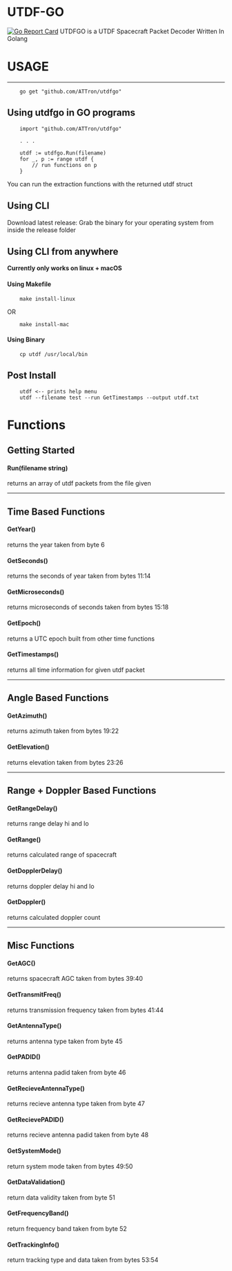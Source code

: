 # UTDF-GO
[![Go Report Card](https://goreportcard.com/badge/github.com/attron/utdfgo)](https://goreportcard.com/report/github.com/attron/utdfgo)
UTDFGO is a UTDF Spacecraft Packet Decoder Written In Golang

# USAGE
------------------------------------------------------------------
```
    go get "github.com/ATTron/utdfgo"
```
## Using utdfgo in GO programs
```
    import "github.com/ATTron/utdfgo"

    . . .

    utdf := utdfgo.Run(filename)
    for _, p := range utdf {
        // run functions on p
    }
```
You can run the extraction functions with the returned utdf struct
## Using CLI
Download latest release:
Grab the binary for your operating system from inside 
the release folder
## Using CLI from anywhere
**Currently only works on linux + macOS**
#### Using Makefile
```
    make install-linux
```
OR
```
    make install-mac
```
#### Using Binary
```
    cp utdf /usr/local/bin
```
## Post Install
```
    utdf <-- prints help menu
    utdf --filename test --run GetTimestamps --output utdf.txt
```

# Functions

## Getting Started
#### Run(filename string)
returns an array of utdf packets from the file given

------------------------------------------------------------------
## Time Based Functions
#### GetYear()
returns the year
taken from byte 6
#### GetSeconds()
returns the seconds of year
taken from bytes 11:14
#### GetMicroseconds()
returns microseconds of seconds
taken from bytes 15:18
#### GetEpoch()
returns a UTC epoch
built from other time functions
#### GetTimestamps()
returns all time information for given utdf packet

------------------------------------------------------------------
## Angle Based Functions
#### GetAzimuth()
returns azimuth
taken from bytes 19:22
#### GetElevation()
returns elevation
taken from bytes 23:26

------------------------------------------------------------------
## Range + Doppler Based Functions
#### GetRangeDelay()
returns range delay hi and lo
#### GetRange()
returns calculated range of spacecraft
#### GetDopplerDelay()
returns doppler delay hi and lo
#### GetDoppler()
returns calculated doppler count

------------------------------------------------------------------
## Misc Functions
#### GetAGC()
returns spacecraft AGC
taken from bytes 39:40
#### GetTransmitFreq()
returns transmission frequency
taken from bytes 41:44
#### GetAntennaType()
returns antenna type
taken from byte 45
#### GetPADID()
returns antenna padid
taken from byte 46
#### GetRecieveAntennaType()
returns recieve antenna type
taken from byte 47
#### GetRecievePADID()
returns recieve antenna padid
taken from byte 48
#### GetSystemMode()
return system mode
taken from bytes 49:50
#### GetDataValidation()
return data validity
taken from byte 51
#### GetFrequencyBand()
return frequency band
taken from byte 52
#### GetTrackingInfo()
return tracking type and data
taken from bytes 53:54
